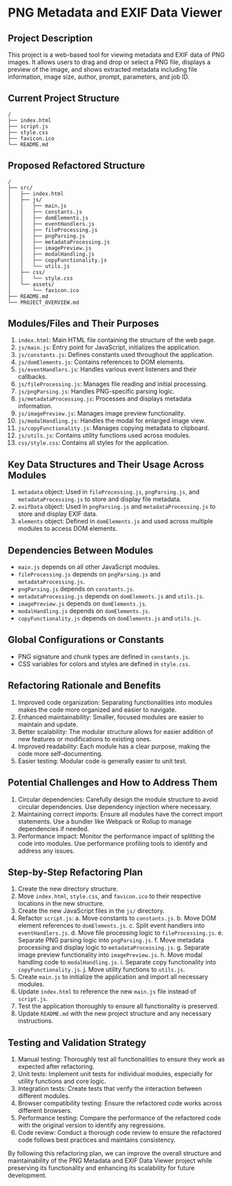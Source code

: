 # PNG Metadata and EXIF Data Viewer

## Project Description

This project is a web-based tool for viewing metadata and EXIF data of PNG images. It allows users to drag and drop or select a PNG file, displays a preview of the image, and shows extracted metadata including file information, image size, author, prompt, parameters, and job ID.

## Current Project Structure

```medusa
/
├── index.html
├── script.js
├── style.css
├── favicon.ico
└── README.md
```

## Proposed Refactored Structure

```medusa
/
├── src/
│   ├── index.html
│   ├── js/
│   │   ├── main.js
│   │   ├── constants.js
│   │   ├── domElements.js
│   │   ├── eventHandlers.js
│   │   ├── fileProcessing.js
│   │   ├── pngParsing.js
│   │   ├── metadataProcessing.js
│   │   ├── imagePreview.js
│   │   ├── modalHandling.js
│   │   ├── copyFunctionality.js
│   │   └── utils.js
│   ├── css/
│   │   └── style.css
│   └── assets/
│       └── favicon.ico
├── README.md
└── PROJECT_OVERVIEW.md
```

## Modules/Files and Their Purposes

1. `index.html`: Main HTML file containing the structure of the web page.
2. `js/main.js`: Entry point for JavaScript, initializes the application.
3. `js/constants.js`: Defines constants used throughout the application.
4. `js/domElements.js`: Contains references to DOM elements.
5. `js/eventHandlers.js`: Handles various event listeners and their callbacks.
6. `js/fileProcessing.js`: Manages file reading and initial processing.
7. `js/pngParsing.js`: Handles PNG-specific parsing logic.
8. `js/metadataProcessing.js`: Processes and displays metadata information.
9. `js/imagePreview.js`: Manages image preview functionality.
10. `js/modalHandling.js`: Handles the modal for enlarged image view.
11. `js/copyFunctionality.js`: Manages copying metadata to clipboard.
12. `js/utils.js`: Contains utility functions used across modules.
13. `css/style.css`: Contains all styles for the application.

## Key Data Structures and Their Usage Across Modules

1. `metadata` object: Used in `fileProcessing.js`, `pngParsing.js`, and `metadataProcessing.js` to store and display file metadata.
2. `exifData` object: Used in `pngParsing.js` and `metadataProcessing.js` to store and display EXIF data.
3. `elements` object: Defined in `domElements.js` and used across multiple modules to access DOM elements.

## Dependencies Between Modules

- `main.js` depends on all other JavaScript modules.
- `fileProcessing.js` depends on `pngParsing.js` and `metadataProcessing.js`.
- `pngParsing.js` depends on `constants.js`.
- `metadataProcessing.js` depends on `domElements.js` and `utils.js`.
- `imagePreview.js` depends on `domElements.js`.
- `modalHandling.js` depends on `domElements.js`.
- `copyFunctionality.js` depends on `domElements.js` and `utils.js`.

## Global Configurations or Constants

- PNG signature and chunk types are defined in `constants.js`.
- CSS variables for colors and styles are defined in `style.css`.

## Refactoring Rationale and Benefits

1. Improved code organization: Separating functionalities into modules makes the code more organized and easier to navigate.
2. Enhanced maintainability: Smaller, focused modules are easier to maintain and update.
3. Better scalability: The modular structure allows for easier addition of new features or modifications to existing ones.
4. Improved readability: Each module has a clear purpose, making the code more self-documenting.
5. Easier testing: Modular code is generally easier to unit test.

## Potential Challenges and How to Address Them

1. Circular dependencies: Carefully design the module structure to avoid circular dependencies. Use dependency injection where necessary.
2. Maintaining correct imports: Ensure all modules have the correct import statements. Use a bundler like Webpack or Rollup to manage dependencies if needed.
3. Performance impact: Monitor the performance impact of splitting the code into modules. Use performance profiling tools to identify and address any issues.

## Step-by-Step Refactoring Plan

1. Create the new directory structure.
2. Move `index.html`, `style.css`, and `favicon.ico` to their respective locations in the new structure.
3. Create the new JavaScript files in the `js/` directory.
4. Refactor `script.js`:
   a. Move constants to `constants.js`.
   b. Move DOM element references to `domElements.js`.
   c. Split event handlers into `eventHandlers.js`.
   d. Move file processing logic to `fileProcessing.js`.
   e. Separate PNG parsing logic into `pngParsing.js`.
   f. Move metadata processing and display logic to `metadataProcessing.js`.
   g. Separate image preview functionality into `imagePreview.js`.
   h. Move modal handling code to `modalHandling.js`.
   i. Separate copy functionality into `copyFunctionality.js`.
   j. Move utility functions to `utils.js`.
5. Create `main.js` to initialize the application and import all necessary modules.
6. Update `index.html` to reference the new `main.js` file instead of `script.js`.
7. Test the application thoroughly to ensure all functionality is preserved.
8. Update `README.md` with the new project structure and any necessary instructions.

## Testing and Validation Strategy

1. Manual testing: Thoroughly test all functionalities to ensure they work as expected after refactoring.
2. Unit tests: Implement unit tests for individual modules, especially for utility functions and core logic.
3. Integration tests: Create tests that verify the interaction between different modules.
4. Browser compatibility testing: Ensure the refactored code works across different browsers.
5. Performance testing: Compare the performance of the refactored code with the original version to identify any regressions.
6. Code review: Conduct a thorough code review to ensure the refactored code follows best practices and maintains consistency.

By following this refactoring plan, we can improve the overall structure and maintainability of the PNG Metadata and EXIF Data Viewer project while preserving its functionality and enhancing its scalability for future development.
